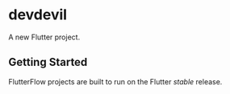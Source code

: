 # devdevil

A new Flutter project.

## Getting Started

FlutterFlow projects are built to run on the Flutter _stable_ release.
